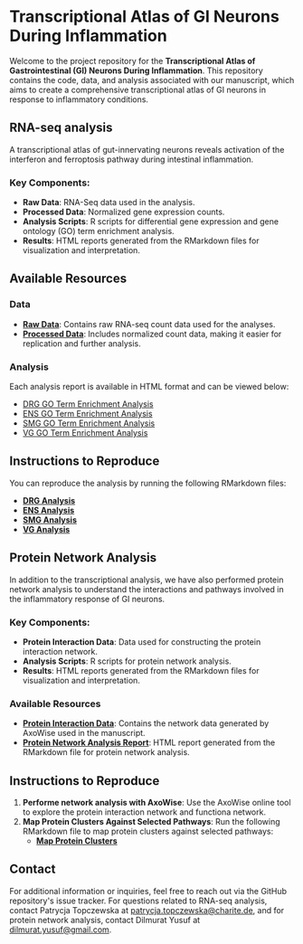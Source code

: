 # Transcriptional Atlas of GI Neurons During Inflammation

Welcome to the project repository for the **Transcriptional Atlas of Gastrointestinal (GI) Neurons During Inflammation**. This repository contains the code, data, and analysis associated with our manuscript, which aims to create a comprehensive transcriptional atlas of GI neurons in response to inflammatory conditions.

## RNA-seq analysis

A transcriptional atlas of gut-innervating neurons reveals activation of the interferon and ferroptosis pathway during intestinal inflammation.

### Key Components:
- **Raw Data**: RNA-Seq data used in the analysis.
- **Processed Data**: Normalized gene expression counts.
- **Analysis Scripts**: R scripts for differential gene expression and gene ontology (GO) term enrichment analysis.
- **Results**: HTML reports generated from the RMarkdown files for visualization and interpretation.

## Available Resources

### Data
- **[Raw Data](https://github.com/dyusuf/Transcriptional_Atlas_GI_Neurons_Inflammation/tree/main/data/raw/)**: Contains raw RNA-seq count data used for the analyses.
- **[Processed Data](https://github.com/dyusuf/Transcriptional_Atlas_GI_Neurons_Inflammation/tree/main/data/processed)**: Includes normalized count data, making it easier for replication and further analysis.

### Analysis
Each analysis report is available in HTML format and can be viewed below:

- [DRG GO Term Enrichment Analysis](analysis/DRG_DGE_GO_Analysis.html)
- [ENS GO Term Enrichment Analysis](analysis/ENS_DGE_GO_Analysis.html)
- [SMG GO Term Enrichment Analysis](analysis/SMG_DGE_GO_Analysis.html)
- [VG GO Term Enrichment Analysis](analysis/VG_DGE_GO_Analysis.html)


## Instructions to Reproduce
You can reproduce the analysis by running the following RMarkdown files:
- **[DRG Analysis](analysis/DRG_DGE_GO_Analysis.Rmd)**
- **[ENS Analysis](analysis/ENS_DGE_GO_Analysis.Rmd)**
- **[SMG Analysis](analysis/SMG_DGE_GO_Analysis.Rmd)**
- **[VG Analysis](analysis/VG_DGE_GO_Analysis.Rmd)**


## Protein Network Analysis

In addition to the transcriptional analysis, we have also performed protein network analysis to understand the interactions and pathways involved in the inflammatory response of GI neurons.

### Key Components:
- **Protein Interaction Data**: Data used for constructing the protein interaction network.
- **Analysis Scripts**: R scripts for protein network analysis.
- **Results**: HTML reports generated from the RMarkdown files for visualization and interpretation.

### Available Resources

- **[Protein Interaction Data](https://github.com/dyusuf/Transcriptional_Atlas_GI_Neurons_Inflammation/tree/main/data/protein_interaction/)**: Contains the network data generated by AxoWise used in the manuscript.
- **[Protein Network Analysis Report](analysis/Protein_Network_Analysis.html)**: HTML report generated from the RMarkdown file for protein network analysis.

## Instructions to Reproduce
1. **Performe network analysis with AxoWise**: Use the AxoWise online tool to explore the protein interaction network and functiona network.
2. **Map Protein Clusters Against Selected Pathways**: Run the following RMarkdown file to map protein clusters against selected pathways:
   - **[Map Protein Clusters](analysis/Map_Protein_Clusters.Rmd)**


## Contact
For additional information or inquiries, feel free to reach out via the GitHub repository's issue tracker. For questions related to RNA-seq analysis, contact Patrycja Topczewska at patrycja.topczewska@charite.de, and for protein network analysis, contact Dilmurat Yusuf at dilmurat.yusuf@gmail.com.
